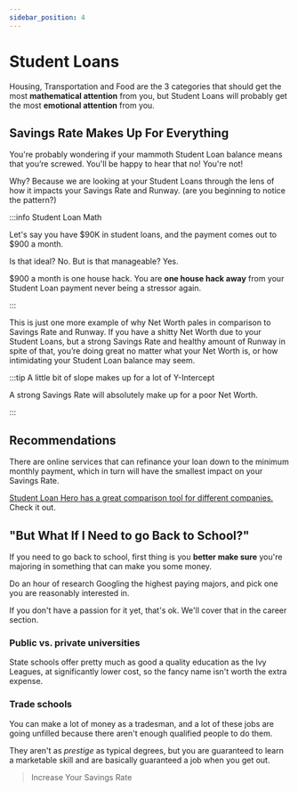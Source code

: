 ```yaml
---
sidebar_position: 4
---
```


# Student Loans

Housing, Transportation and Food are the 3 categories that should get the most **mathematical attention** from you, but Student Loans will probably get the most **emotional attention** from you. 

## Savings Rate Makes Up For Everything

You're probably wondering if your mammoth Student Loan balance means that you’re screwed. You'll be happy to hear that no! You're not!

Why? Because we are looking at your Student Loans through the lens of how it impacts your Savings Rate and Runway. (are you beginning to notice the pattern?) 

:::info Student Loan Math

Let's say you have $90K in student loans, and the payment comes out to $900 a month. 

Is that ideal? No. But is that manageable? Yes. 

$900 a month is one house hack. You are **one house hack away** from your Student Loan payment never being a stressor again. 

:::

This is just one more example of why Net Worth pales in comparison to Savings Rate and Runway. If you have a shitty Net Worth due to your Student Loans, but a strong Savings Rate and healthy amount of Runway in spite of that, you’re doing great no matter what your Net Worth is, or how intimidating your Student Loan balance may seem.

:::tip A little bit of slope makes up for a lot of Y-Intercept

A strong Savings Rate will absolutely make up for a poor Net Worth.

:::

## Recommendations

There are online services that can refinance your loan down to the minimum monthly payment, which in turn will have the smallest impact on your Savings Rate.

[Student Loan Hero has a great comparison tool for different companies.](https://studentloanhero.com/featured/5-banks-to-refinance-your-student-loans/) Check it out.

## "But What If I Need to go Back to School?"

If you need to go back to school, first thing is you **better make sure** you're majoring in something that can make you some money. 

Do an hour of research Googling the highest paying majors, and pick one you are reasonably interested in. 

If you don't have a passion for it yet, that's ok. We'll cover that in the career section. 

### Public vs. private universities

State schools offer pretty much as good a quality education as the Ivy Leagues, at significantly lower cost, so the fancy name isn't worth the extra expense. 

### Trade schools

You can make a lot of money as a tradesman, and a lot of these jobs are going unfilled because there aren't enough qualified people to do them.

They aren't as *prestige* as typical degrees, but you are guaranteed to learn a marketable skill and are basically guaranteed a job when you get out.

>Increase Your Savings Rate